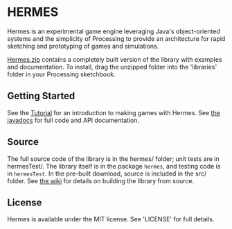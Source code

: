 HERMES
======

Hermes is an experimental game engine leveraging Java's object-oriented systems and the simplicity of Processing to provide an architecture for rapid sketching and prototyping of games and simulations.

[Hermes.zip](https://rdlester.github.io/hermes/downloads/hermes.zip) contains a completely built version of the library with examples and documentation. To install, drag the unzipped folder into the 'libraries' folder in your Processing sketchbook.

Getting Started
---------------

See the [Tutorial](https://github.com/rdlester/hermes/wiki/An-Introduction-to-Hermes) for an introduction to making games with Hermes. See [the javadocs](https://rdlester.github.io/hermes/doc) for full code and API documentation.

Source
------

The full source code of the library is in the hermes/ folder; unit tests are in hermesTest/. The library itself is in the package `hermes`, and testing code is in `hermesTest`. In the pre-built download, source is included in the src/ folder. See [the wiki](https://github.com/rdlester/hermes/wiki/Building-from-Source) for details on building the library from source.

License
-------

Hermes is available under the MIT license. See 'LICENSE' for full details.
